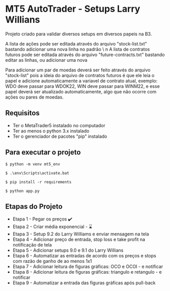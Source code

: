 # MT5 AutoTrader - Setups Larry Willians

Projeto criado para validar diversos setups em diversos papeis na B3.

A lista de ações pode ser editada através do arquivo "stock-list.txt" bastando adicionar uma nova linha no padrão \ n
A lista de contratos futuros pode ser editada através do arquivo "future-contracts.txt" bastando editar as linhas, ou adicionar uma nova

Para adicionar um par de moedas deverá ser feito através do arquivo "stock-list" pois a ideia do arquivo de contratos futuros é que ele leia o papel e adicione automaticamente a variavel de contrato atual, exemplo: WDO deve passar para WDOK22, WIN deve passar para WINM22, e esse papel deverá ser atualizado automaticamente, algo que não ocorre com ações ou pares de moedas.

## Requisitos
* Ter o MetaTrader5 instalado no computador
* Ter ao menos o python 3.x instalado
* Ter o gerenciador de pacotes "pip" instalado

## Para executar o projeto

```
$ python -m venv mt5_env

$ .\env\Scripts\activate.bat

$ pip install -r requirements

$ python app.py
```

## Etapas do Projeto
* Etapa 1 - Pegar os preços :heavy_check_mark:
* Etapa 2 - Criar média exponencial - :hourglass:
* Etapa 3 - Setup 9.2 do Larry Williams e enviar mensagem na tela
* Etapa 4 - Adicionar preço de entrada, stop loss e take profit na notificação de tela
* Etapa 5 - Adicionar setups 9.0 e 9.1 do Larry Willians
* Etapa 6 - Automatizar as entradas de acordo com os preços e stops com razão de ganho de ao menos 1x1
* Etapa 7 - Adicionar leitura de figuras gráficas: OCO e OCOI - e notificar
* Etapa 8 - Adicionar leitura de figuras gráficas: triangulo e retangulo - e notificar
* Etapa 9 - Automatizar a entrada das figuras gráficas após pull-back